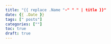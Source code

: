 ```yaml
---
title: "{{ replace .Name "-" " " | title }}"
date: {{ .Date }}
tags: [" posts"]
categories: [""]
toc: true
draft: true
---
```


